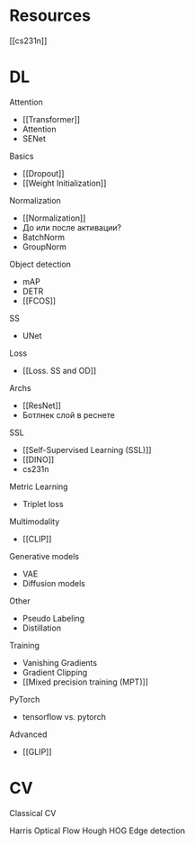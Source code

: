 
# Resources

[[cs231n]]


# DL

Attention
- [[Transformer]]
- Attention
- SENet

Basics
- [[Dropout]]
- [[Weight Initialization]]

Normalization
- [[Normalization]]
- До или после активации?
- BatchNorm
- GroupNorm

Object detection
- mAP
- DETR
- [[FCOS]]

SS
- UNet

Loss
- [[Loss. SS and OD]]

Archs
- [[ResNet]]
- Ботлнек слой в реснете

SSL
- [[Self-Supervised Learning (SSL)]]
- [[DINO]]
- cs231n

Metric Learning
- Triplet loss

Multimodality
- [[CLIP]]

Generative models
- VAE
- Diffusion models

Other
- Pseudo Labeling
- Distillation

Training
- Vanishing Gradients
- Gradient Clipping
- [[Mixed precision training (MPT)]]

PyTorch
- tensorflow vs. pytorch

Advanced
- [[GLIP]]

# CV

Classical CV

Harris
Optical Flow
Hough
HOG
Edge detection
